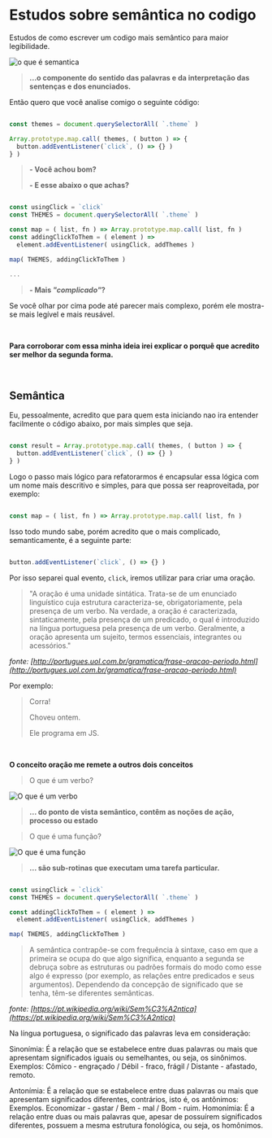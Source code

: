 # Estudos sobre semântica no codigo

Estudos de como escrever um codigo mais semântico para maior legibilidade.

![o que é semantica](http://i.imgur.com/txHthtg.png)

> **...o componente do sentido das palavras e da interpretação das sentenças e dos enunciados.**

Então quero que você analise comigo o seguinte código:

```js

const themes = document.querySelectorAll( `.theme` )

Array.prototype.map.call( themes, ( button ) => {
  button.addEventListener(`click`, () => {} )
} )

```

> 
> **\- Você achou bom?**
> 
> **\- E esse abaixo o que achas?**
> 

```js

const usingClick = `click`
const THEMES = document.querySelectorAll( `.theme` )

const map = ( list, fn ) => Array.prototype.map.call( list, fn )
const addingClickToThem = ( element ) => 
  element.addEventListener( usingClick, addThemes )

map( THEMES, addingClickToThem )

...

```

> 
> **\- Mais *"complicado"*?**
> 

Se você olhar por cima pode até parecer mais complexo, porém ele mostra-se mais legível e mais reusável.

<br>

**Para corroborar com essa minha ideia irei explicar o porquê que acredito ser melhor da segunda forma.**

<br>

## Semântica

Eu, pessoalmente, acredito que para quem esta iniciando nao ira entender facilmente o código abaixo, por mais simples que seja.

```js

const result = Array.prototype.map.call( themes, ( button ) => {
  button.addEventListener(`click`, () => {} )
} )

```

Logo o passo mais lógico para refatorarmos é encapsular essa lógica com um nome mais descritivo e simples, para que possa ser reaproveitada, por exemplo:

```js

const map = ( list, fn ) => Array.prototype.map.call( list, fn )

```

Isso todo mundo sabe, porém acredito que o mais complicado, semanticamente, é a seguinte parte:


```js

button.addEventListener(`click`, () => {} )

```

Por isso separei qual evento, `click`, iremos utilizar para criar uma oração.

> "A oração é uma unidade sintática. Trata-se de um enunciado linguístico cuja estrutura caracteriza-se, obrigatoriamente, pela presença de um verbo. Na verdade, a oração é caracterizada, sintaticamente, pela presença de um predicado, o qual é introduzido na língua portuguesa pela presença de um verbo. Geralmente, a oração apresenta um sujeito, termos essenciais, integrantes ou acessórios."

*fonte: [http://portugues.uol.com.br/gramatica/frase-oracao-periodo.html](http://portugues.uol.com.br/gramatica/frase-oracao-periodo.html)*

Por exemplo:

> Corra!
> 
> Choveu ontem.
> 
> Ele programa em JS.

<br>

**O conceito oração me remete a outros dois conceitos**

> 
> O que é um verbo?
> 

![O que é um verbo](http://i.imgur.com/84GZzef.png)

>
> **... do ponto de vista semântico, contêm as noções de ação, processo ou estado**
>

> O que é uma função?

![O que é uma função](http://i.imgur.com/5SggnxS.png)

>
> **... são sub-rotinas que executam uma tarefa particular.**

```js

const usingClick = `click`
const THEMES = document.querySelectorAll( `.theme` )

const addingClickToThem = ( element ) => 
  element.addEventListener( usingClick, addThemes )

map( THEMES, addingClickToThem )

```


> A semântica contrapõe-se com frequência à sintaxe, caso em que a primeira se ocupa do que algo significa, enquanto a segunda se debruça sobre as estruturas ou padrões formais do modo como esse algo é expresso (por exemplo, as relações entre predicados e seus argumentos). Dependendo da concepção de significado que se tenha, têm-se diferentes semânticas.

*fonte: [https://pt.wikipedia.org/wiki/Sem%C3%A2ntica](https://pt.wikipedia.org/wiki/Sem%C3%A2ntica)*



Na língua portuguesa, o significado das palavras leva em consideração:

Sinonímia: É a relação que se estabelece entre duas palavras ou mais que apresentam significados iguais ou semelhantes, ou seja, os sinônimos. Exemplos: Cômico - engraçado / Débil - fraco, frágil / Distante - afastado, remoto.

Antonímia: É a relação que se estabelece entre duas palavras ou mais que apresentam significados diferentes, contrários, isto é, os antônimos: Exemplos. Economizar - gastar / Bem - mal / Bom - ruim.
Homonímia: É a relação entre duas ou mais palavras que, apesar de possuírem significados diferentes, possuem a mesma estrutura fonológica, ou seja, os homônimos.